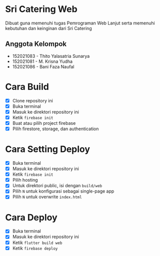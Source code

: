 # Sri Catering Web
Dibuat guna memenuhi tugas Pemrograman Web Lanjut serta memenuhi kebutuhan dan keinginan dari Sri Catering

## Anggota Kelompok
* 152021083 - Thito Yalasatria Sunarya
* 152021081 - M. Krisna Yudha
* 152021086 - Bani Faza Naufal

# Cara Build
- [x] Clone repository ini
- [x] Buka terminal
- [x] Masuk ke direktori repository ini
- [x] Ketik `firebase init`
- [x] Buat atau pilih project firebase
- [x] Pilih firestore, storage, dan authentication

# Cara Setting Deploy
- [x] Buka terminal
- [x] Masuk ke direktori repository ini
- [x] Ketik `firebase init`
- [x] Pilih hosting
- [x] Untuk direktori public, isi dengan `build/web`
- [x] Pilih `N` untuk konfigurasi sebagai single-page app
- [x] Pilih `N` untuk overwrite `index.html`

# Cara Deploy
- [x] Buka terminal
- [x] Masuk ke direktori repository ini
- [x] Ketik `flutter build web`
- [x] Ketik `firebase deploy`